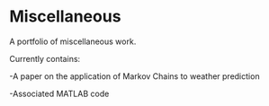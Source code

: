 # Miscellaneous
A portfolio of miscellaneous work.

Currently contains:

-A paper on the application of Markov Chains to weather prediction

-Associated MATLAB code
